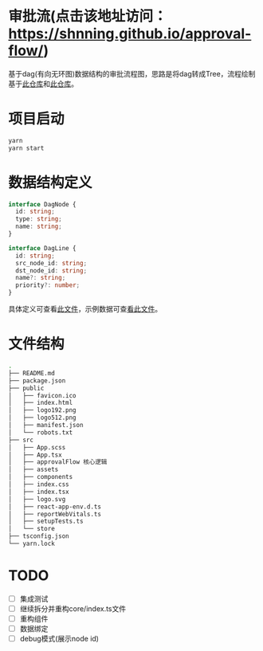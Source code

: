 # 审批流(点击该地址访问：https://shnning.github.io/approval-flow/)
基于dag(有向无环图)数据结构的审批流程图，思路是将dag转成Tree，流程绘制基于[此仓库](https://github.com/StavinLi/Workflow)和[此仓库](https://github.com/cedrusweng/workflow-react)。

# 项目启动
```bash
yarn
yarn start
```

# 数据结构定义
```typescript
interface DagNode {
  id: string;
  type: string;
  name: string;
}

interface DagLine {
  id: string;
  src_node_id: string;
  dst_node_id: string;
  name?: string;
  priority?: number;
}
```
具体定义可查看[此文件](./src/approvalFlow/types/index.ts)，示例数据可查[看此文件](./src/approvalFlow/__test__/data)。

# 文件结构
```bash
.
├── README.md
├── package.json
├── public
│   ├── favicon.ico
│   ├── index.html
│   ├── logo192.png
│   ├── logo512.png
│   ├── manifest.json
│   └── robots.txt
├── src
│   ├── App.scss
│   ├── App.tsx
│   ├── approvalFlow 核心逻辑
│   ├── assets
│   ├── components
│   ├── index.css
│   ├── index.tsx
│   ├── logo.svg
│   ├── react-app-env.d.ts
│   ├── reportWebVitals.ts
│   ├── setupTests.ts
│   └── store
├── tsconfig.json
└── yarn.lock
```

# TODO
- [ ] 集成测试
- [ ] 继续拆分并重构core/index.ts文件
- [ ] 重构组件
- [ ] 数据绑定
- [ ] debug模式(展示node id)
